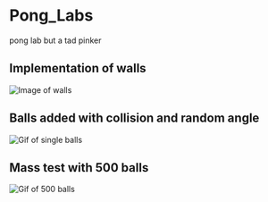 # Pong_Labs
pong lab but a tad pinker

## Implementation of walls
![Image of walls](https://github.com/greenwoode1atwit/Pong_Labs/blob/main/Screenshot_1.png)

## Balls added with collision and random angle
![Gif of single balls]()

## Mass test with 500 balls
![Gif of 500 balls]()
